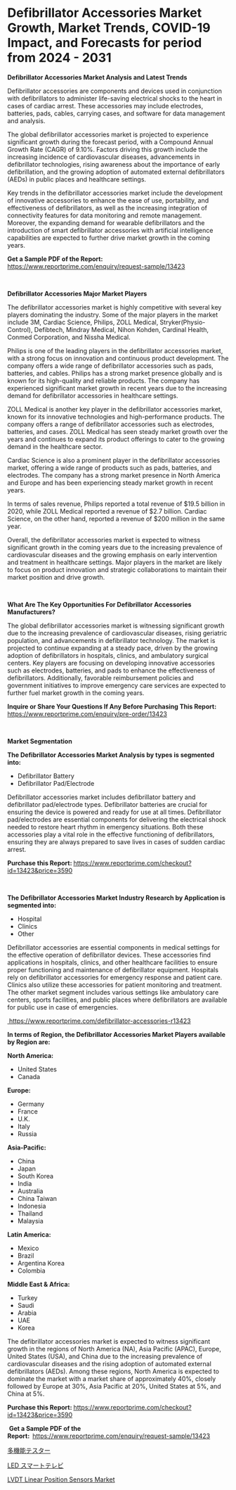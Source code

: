 <p><h1>Defibrillator Accessories Market Growth, Market Trends, COVID-19 Impact, and Forecasts for period from 2024 - 2031</h1></p><p><strong>Defibrillator Accessories Market Analysis and Latest Trends</strong></p>
<p><p>Defibrillator accessories are components and devices used in conjunction with defibrillators to administer life-saving electrical shocks to the heart in cases of cardiac arrest. These accessories may include electrodes, batteries, pads, cables, carrying cases, and software for data management and analysis.</p><p>The global defibrillator accessories market is projected to experience significant growth during the forecast period, with a Compound Annual Growth Rate (CAGR) of 9.10%. Factors driving this growth include the increasing incidence of cardiovascular diseases, advancements in defibrillator technologies, rising awareness about the importance of early defibrillation, and the growing adoption of automated external defibrillators (AEDs) in public places and healthcare settings.</p><p>Key trends in the defibrillator accessories market include the development of innovative accessories to enhance the ease of use, portability, and effectiveness of defibrillators, as well as the increasing integration of connectivity features for data monitoring and remote management. Moreover, the expanding demand for wearable defibrillators and the introduction of smart defibrillator accessories with artificial intelligence capabilities are expected to further drive market growth in the coming years.</p></p>
<p><strong>Get a Sample PDF of the Report:&nbsp;</strong> <a href="https://www.reportprime.com/enquiry/request-sample/13423">https://www.reportprime.com/enquiry/request-sample/13423</a></p>
<p>&nbsp;</p>
<p><strong>Defibrillator Accessories Major Market Players</strong></p>
<p><p>The defibrillator accessories market is highly competitive with several key players dominating the industry. Some of the major players in the market include 3M, Cardiac Science, Philips, ZOLL Medical, Stryker(Physio-Control), Defibtech, Mindray Medical, Nihon Kohden, Cardinal Health, Conmed Corporation, and Nissha Medical.</p><p>Philips is one of the leading players in the defibrillator accessories market, with a strong focus on innovation and continuous product development. The company offers a wide range of defibrillator accessories such as pads, batteries, and cables. Philips has a strong market presence globally and is known for its high-quality and reliable products. The company has experienced significant market growth in recent years due to the increasing demand for defibrillator accessories in healthcare settings.</p><p>ZOLL Medical is another key player in the defibrillator accessories market, known for its innovative technologies and high-performance products. The company offers a range of defibrillator accessories such as electrodes, batteries, and cases. ZOLL Medical has seen steady market growth over the years and continues to expand its product offerings to cater to the growing demand in the healthcare sector.</p><p>Cardiac Science is also a prominent player in the defibrillator accessories market, offering a wide range of products such as pads, batteries, and electrodes. The company has a strong market presence in North America and Europe and has been experiencing steady market growth in recent years.</p><p>In terms of sales revenue, Philips reported a total revenue of $19.5 billion in 2020, while ZOLL Medical reported a revenue of $2.7 billion. Cardiac Science, on the other hand, reported a revenue of $200 million in the same year.</p><p>Overall, the defibrillator accessories market is expected to witness significant growth in the coming years due to the increasing prevalence of cardiovascular diseases and the growing emphasis on early intervention and treatment in healthcare settings. Major players in the market are likely to focus on product innovation and strategic collaborations to maintain their market position and drive growth.</p></p>
<p>&nbsp;</p>
<p><strong>What Are The Key Opportunities For Defibrillator Accessories Manufacturers?</strong></p>
<p><p>The global defibrillator accessories market is witnessing significant growth due to the increasing prevalence of cardiovascular diseases, rising geriatric population, and advancements in defibrillator technology. The market is projected to continue expanding at a steady pace, driven by the growing adoption of defibrillators in hospitals, clinics, and ambulatory surgical centers. Key players are focusing on developing innovative accessories such as electrodes, batteries, and pads to enhance the effectiveness of defibrillators. Additionally, favorable reimbursement policies and government initiatives to improve emergency care services are expected to further fuel market growth in the coming years.</p></p>
<p><strong>Inquire or Share Your Questions If Any Before Purchasing This Report:</strong> <a href="https://www.reportprime.com/enquiry/pre-order/13423">https://www.reportprime.com/enquiry/pre-order/13423</a></p>
<p>&nbsp;</p>
<p><strong>Market Segmentation</strong></p>
<p><strong>The Defibrillator Accessories Market Analysis by types is segmented into:</strong></p>
<p><ul><li>Defibrillator Battery</li><li>Defibrillator Pad/Electrode</li></ul></p>
<p><p>Defibrillator accessories market includes defibrillator battery and defibrillator pad/electrode types. Defibrillator batteries are crucial for ensuring the device is powered and ready for use at all times. Defibrillator pad/electrodes are essential components for delivering the electrical shock needed to restore heart rhythm in emergency situations. Both these accessories play a vital role in the effective functioning of defibrillators, ensuring they are always prepared to save lives in cases of sudden cardiac arrest.</p></p>
<p><strong>Purchase this Report:&nbsp;</strong><a href="https://www.reportprime.com/checkout?id=13423&price=3590">https://www.reportprime.com/checkout?id=13423&price=3590</a></p>
<p>&nbsp;</p>
<p><strong>The Defibrillator Accessories Market Industry Research by Application is segmented into:</strong></p>
<p><ul><li>Hospital</li><li>Clinics</li><li>Other</li></ul></p>
<p><p>Defibrillator accessories are essential components in medical settings for the effective operation of defibrillator devices. These accessories find applications in hospitals, clinics, and other healthcare facilities to ensure proper functioning and maintenance of defibrillator equipment. Hospitals rely on defibrillator accessories for emergency response and patient care. Clinics also utilize these accessories for patient monitoring and treatment. The other market segment includes various settings like ambulatory care centers, sports facilities, and public places where defibrillators are available for public use in case of emergencies.</p></p>
<p><a href="https://www.reportprime.com/defibrillator-accessories-r13423">&nbsp;https://www.reportprime.com/defibrillator-accessories-r13423</a></p>
<p><strong>In terms of Region, the Defibrillator Accessories Market Players available by Region are:</strong></p>
<p>
    <p> <strong> North America: </strong>
        <ul>
            <li>United States</li>
            <li>Canada</li>
        </ul>
        </p> 
    <p> <strong> Europe: </strong>
        <ul>
            <li>Germany</li>
            <li>France</li>
            <li>U.K.</li>
            <li>Italy</li>
            <li>Russia</li>
        </ul>
        </p> 
    <p> <strong> Asia-Pacific: </strong>
        <ul>
            <li>China</li>
            <li>Japan</li>
            <li>South Korea</li>
            <li>India</li>
            <li>Australia</li>
            <li>China Taiwan</li>
            <li>Indonesia</li>
            <li>Thailand</li>
            <li>Malaysia</li>
        </ul>
        </p> 
    <p> <strong> Latin America: </strong>
        <ul>
            <li>Mexico</li>
            <li>Brazil</li>
            <li>Argentina Korea</li>
            <li>Colombia</li>
        </ul>
        </p> 
    <p> <strong> Middle East & Africa: </strong>
        <ul>
            <li>Turkey</li>
            <li>Saudi</li>
            <li>Arabia</li>
            <li>UAE</li>
            <li>Korea</li>
        </ul>
    </p>
    </p>
<p><p>The defibrillator accessories market is expected to witness significant growth in the regions of North America (NA), Asia Pacific (APAC), Europe, United States (USA), and China due to the increasing prevalence of cardiovascular diseases and the rising adoption of automated external defibrillators (AEDs). Among these regions, North America is expected to dominate the market with a market share of approximately 40%, closely followed by Europe at 30%, Asia Pacific at 20%, United States at 5%, and China at 5%.</p></p>
<p><strong>Purchase this Report: </strong><a href="https://www.reportprime.com/checkout?id=13423&price=3590">https://www.reportprime.com/checkout?id=13423&price=3590</a></p>
<p>&nbsp;<strong>Get a Sample PDF of the Report:&nbsp;&nbsp;</strong><a href="https://www.reportprime.com/enquiry/request-sample/13423">https://www.reportprime.com/enquiry/request-sample/13423</a></p>
<p><strong></strong></p>
<p><p><a href="https://medium.com/@aaronanfotrrd897367/%E3%83%9E%E3%83%AB%E3%83%81%E3%83%95%E3%82%A1%E3%83%B3%E3%82%AF%E3%82%B7%E3%83%A7%E3%83%B3%E3%83%86%E3%82%B9%E3%82%BF%E3%83%BC%E5%B8%82%E5%A0%B4%E3%81%AF-%E5%B8%82%E5%A0%B4%E3%82%B7%E3%82%A7%E3%82%A2-%E3%82%B5%E3%82%A4%E3%82%BA-%E3%81%8A%E3%82%88%E3%81%B32031%E5%B9%B4%E3%81%BE%E3%81%A7%E3%81%AE%E4%BA%88%E6%B8%AC%E3%81%AB%E7%84%A6%E7%82%B9%E3%82%92%E5%BD%93%E3%81%A6%E3%81%A6%E3%81%84%E3%81%BE%E3%81%99-820ba47ce9cf">多機能テスター</a></p><p><a href="https://medium.com/@levihamilton5801940/led-%E3%82%B9%E3%83%9E%E3%83%BC%E3%83%88%E3%83%86%E3%83%AC%E3%83%93%E5%B8%82%E5%A0%B4%E3%82%B5%E3%82%A4%E3%82%BA-cagr-%E3%83%88%E3%83%AC%E3%83%B3%E3%83%89-2024%E5%B9%B4-2030%E5%B9%B4-3e62dd7f3666">LED スマートテレビ</a></p><p><a href="https://invited-way-688.notion.site/LVDT-Linear-Position-Sensors-Market-The-Key-To-Successful-Business-Strategy-Forecast-Till-2031-14f773cf0ba543cebcad34cdd748388b">LVDT Linear Position Sensors Market</a></p></p>